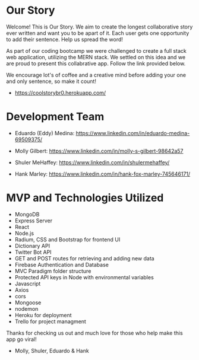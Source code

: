# Our Story

Welcome! This is Our Story. We aim to create the longest collaborative story ever written and want you to be apart of it. Each user gets one opportunity to add their sentence. Help us spread the word! 

As part of our coding bootcamp we were challenged to create a full stack web application, utilizing the MERN stack. We settled on this idea and we are proud to present this collabrative app. Follow the link provided below. 

We encourage lot's of coffee and a creative mind before adding your one and only sentence, so make it count! 

* https://coolstorybr0.herokuapp.com/

# Development Team

* Eduardo (Eddy) Medina: https://www.linkedin.com/in/eduardo-medina-69509375/

* Molly Gilbert: https://www.linkedin.com/in/molly-s-gilbert-98642a57

* Shuler MeHaffey: https://www.linkedin.com/in/shulermehaffey/

* Hank Marley: https://www.linkedin.com/in/hank-fox-marley-745646171/

# MVP and Technologies Utilized

* MongoDB
* Express Server
* React
* Node.js
* Radium, CSS and Bootstrap for frontend UI
* Dictionary API
* Twitter Bot API
* GET and POST routes for retrieving and adding new data
* Firebase Authentication and Database
* MVC Paradigm folder structure
* Protected API keys in Node with environmental variables
* Javascript
* Axios
* cors 
* Mongoose
* nodemon
* Heroku for deployment
* Trello for project managment

Thanks for checking us out and much love for those who help make this  app go viral! 

- Molly, Shuler, Eduardo & Hank





